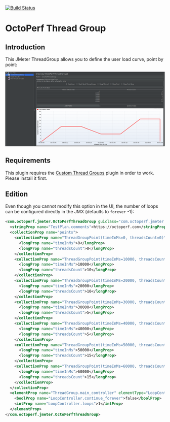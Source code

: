 [![Build Status](https://travis-ci.org/OctoPerf/thread-group.svg?branch=master)](https://travis-ci.org/OctoPerf/thread-group)

# OctoPerf Thread Group

## Introduction

This JMeter ThreadGroup allows you to define the user load curve, point by point:

![OctoPerf Thread Group](https://raw.githubusercontent.com/OctoPerf/thread-group/master/screenshot.png)

## Requirements

This plugin requires the [Custom Thread Groups](https://jmeter-plugins.org/?search=jpgc-casutg) plugin in order to work. Please install it first.

## Edition

Even though you cannot modify this option in the UI, the number of loops can be configured directly in the JMX (defaults to `forever` -1):

```xml
<com.octoperf.jmeter.OctoPerfThreadGroup guiclass="com.octoperf.jmeter.ui.OctoPerfThreadGroupGui" testclass="com.octoperf.jmeter.OctoPerfThreadGroup" testname="OctoPerfThreadGroup" enabled="true">
  <stringProp name="TestPlan.comments">https://octoperf.com</stringProp>
  <collectionProp name="points">
    <collectionProp name="ThreadGroupPoint(timeInMs=0, threadsCount=0)">
      <longProp name="timeInMs">0</longProp>
      <longProp name="threadsCount">0</longProp>
    </collectionProp>
    <collectionProp name="ThreadGroupPoint(timeInMs=10000, threadsCount=10)">
      <longProp name="timeInMs">10000</longProp>
      <longProp name="threadsCount">10</longProp>
    </collectionProp>
    <collectionProp name="ThreadGroupPoint(timeInMs=20000, threadsCount=10)">
      <longProp name="timeInMs">20000</longProp>
      <longProp name="threadsCount">10</longProp>
    </collectionProp>
    <collectionProp name="ThreadGroupPoint(timeInMs=30000, threadsCount=5)">
      <longProp name="timeInMs">30000</longProp>
      <longProp name="threadsCount">5</longProp>
    </collectionProp>
    <collectionProp name="ThreadGroupPoint(timeInMs=40000, threadsCount=5)">
      <longProp name="timeInMs">40000</longProp>
      <longProp name="threadsCount">5</longProp>
    </collectionProp>
    <collectionProp name="ThreadGroupPoint(timeInMs=50000, threadsCount=15)">
      <longProp name="timeInMs">50000</longProp>
      <longProp name="threadsCount">15</longProp>
    </collectionProp>
    <collectionProp name="ThreadGroupPoint(timeInMs=60000, threadsCount=15)">
      <longProp name="timeInMs">60000</longProp>
      <longProp name="threadsCount">15</longProp>
    </collectionProp>
  </collectionProp>
  <elementProp name="ThreadGroup.main_controller" elementType="LoopController" guiclass="LoopControlPanel" testclass="LoopController" testname="Loop Controller" enabled="true">
    <boolProp name="LoopController.continue_forever">false</boolProp>
    <intProp name="LoopController.loops">1</intProp>
  </elementProp>
</com.octoperf.jmeter.OctoPerfThreadGroup>
```
